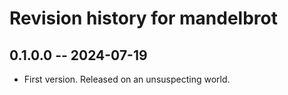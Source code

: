 # Revision history for mandelbrot

## 0.1.0.0 -- 2024-07-19

* First version. Released on an unsuspecting world.

